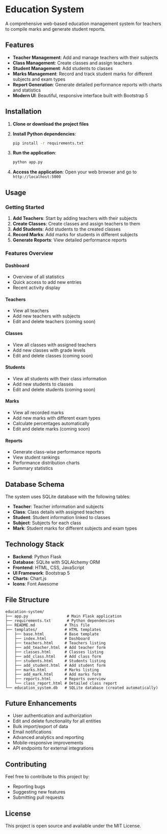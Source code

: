 # Education System

A comprehensive web-based education management system for teachers to compile marks and generate student reports.

## Features

- **Teacher Management**: Add and manage teachers with their subjects
- **Class Management**: Create classes and assign teachers
- **Student Management**: Add students to classes
- **Marks Management**: Record and track student marks for different subjects and exam types
- **Report Generation**: Generate detailed performance reports with charts and statistics
- **Modern UI**: Beautiful, responsive interface built with Bootstrap 5

## Installation

1. **Clone or download the project files**

2. **Install Python dependencies**:
   ```bash
   pip install -r requirements.txt
   ```

3. **Run the application**:
   ```bash
   python app.py
   ```

4. **Access the application**:
   Open your web browser and go to `http://localhost:5000`

## Usage

### Getting Started

1. **Add Teachers**: Start by adding teachers with their subjects
2. **Create Classes**: Create classes and assign teachers to them
3. **Add Students**: Add students to the created classes
4. **Record Marks**: Add marks for students in different subjects
5. **Generate Reports**: View detailed performance reports

### Features Overview

#### Dashboard
- Overview of all statistics
- Quick access to add new entries
- Recent activity display

#### Teachers
- View all teachers
- Add new teachers with subjects
- Edit and delete teachers (coming soon)

#### Classes
- View all classes with assigned teachers
- Add new classes with grade levels
- Edit and delete classes (coming soon)

#### Students
- View all students with their class information
- Add new students to classes
- Edit and delete students (coming soon)

#### Marks
- View all recorded marks
- Add new marks with different exam types
- Calculate percentages automatically
- Edit and delete marks (coming soon)

#### Reports
- Generate class-wise performance reports
- View student rankings
- Performance distribution charts
- Summary statistics

## Database Schema

The system uses SQLite database with the following tables:

- **Teacher**: Teacher information and subjects
- **Class**: Class details with assigned teachers
- **Student**: Student information linked to classes
- **Subject**: Subjects for each class
- **Mark**: Student marks for different subjects and exam types

## Technology Stack

- **Backend**: Python Flask
- **Database**: SQLite with SQLAlchemy ORM
- **Frontend**: HTML, CSS, JavaScript
- **UI Framework**: Bootstrap 5
- **Charts**: Chart.js
- **Icons**: Font Awesome

## File Structure

```
education-system/
├── app.py                 # Main Flask application
├── requirements.txt       # Python dependencies
├── README.md             # This file
├── templates/            # HTML templates
│   ├── base.html         # Base template
│   ├── index.html        # Dashboard
│   ├── teachers.html     # Teachers listing
│   ├── add_teacher.html  # Add teacher form
│   ├── classes.html      # Classes listing
│   ├── add_class.html    # Add class form
│   ├── students.html     # Students listing
│   ├── add_student.html  # Add student form
│   ├── marks.html        # Marks listing
│   ├── add_mark.html     # Add marks form
│   ├── reports.html      # Reports overview
│   └── class_report.html # Detailed class report
└── education_system.db   # SQLite database (created automatically)
```

## Future Enhancements

- User authentication and authorization
- Edit and delete functionality for all entities
- Bulk import/export of data
- Email notifications
- Advanced analytics and reporting
- Mobile-responsive improvements
- API endpoints for external integrations

## Contributing

Feel free to contribute to this project by:
- Reporting bugs
- Suggesting new features
- Submitting pull requests

## License

This project is open source and available under the MIT License. 